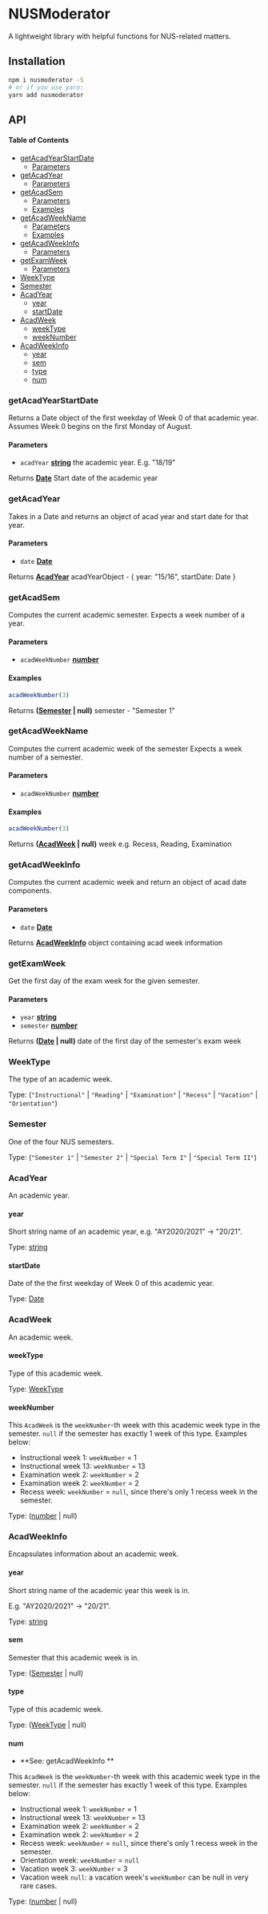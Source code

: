# NUSModerator

A lightweight library with helpful functions for NUS-related matters.

## Installation

```sh
npm i nusmoderator -S
# or if you use yarn:
yarn add nusmoderator
```

## API

<!-- Generated by documentation.js. Update this documentation by updating the source code. -->

#### Table of Contents

-   [getAcadYearStartDate](#getacadyearstartdate)
    -   [Parameters](#parameters)
-   [getAcadYear](#getacadyear)
    -   [Parameters](#parameters-1)
-   [getAcadSem](#getacadsem)
    -   [Parameters](#parameters-2)
    -   [Examples](#examples)
-   [getAcadWeekName](#getacadweekname)
    -   [Parameters](#parameters-3)
    -   [Examples](#examples-1)
-   [getAcadWeekInfo](#getacadweekinfo)
    -   [Parameters](#parameters-4)
-   [getExamWeek](#getexamweek)
    -   [Parameters](#parameters-5)
-   [WeekType](#weektype)
-   [Semester](#semester)
-   [AcadYear](#acadyear)
    -   [year](#year)
    -   [startDate](#startdate)
-   [AcadWeek](#acadweek)
    -   [weekType](#weektype-1)
    -   [weekNumber](#weeknumber)
-   [AcadWeekInfo](#acadweekinfo)
    -   [year](#year-1)
    -   [sem](#sem)
    -   [type](#type)
    -   [num](#num)

### getAcadYearStartDate

Returns a Date object of the first weekday of Week 0 of that academic year.
Assumes Week 0 begins on the first Monday of August.

#### Parameters

-   `acadYear` **[string](https://developer.mozilla.org/docs/Web/JavaScript/Reference/Global_Objects/String)** the academic year. E.g. "18/19"

Returns **[Date](https://developer.mozilla.org/docs/Web/JavaScript/Reference/Global_Objects/Date)** Start date of the academic year

### getAcadYear

Takes in a Date and returns an object of acad year and start date for that year.

#### Parameters

-   `date` **[Date](https://developer.mozilla.org/docs/Web/JavaScript/Reference/Global_Objects/Date)** 

Returns **[AcadYear](#acadyear)** acadYearObject - { year: "15/16", startDate: Date }

### getAcadSem

Computes the current academic semester.
Expects a week number of a year.

#### Parameters

-   `acadWeekNumber` **[number](https://developer.mozilla.org/docs/Web/JavaScript/Reference/Global_Objects/Number)** 

#### Examples

```javascript
acadWeekNumber(3)
```

Returns **([Semester](#semester) | null)** semester - "Semester 1"

### getAcadWeekName

Computes the current academic week of the semester
Expects a week number of a semester.

#### Parameters

-   `acadWeekNumber` **[number](https://developer.mozilla.org/docs/Web/JavaScript/Reference/Global_Objects/Number)** 

#### Examples

```javascript
acadWeekNumber(3)
```

Returns **([AcadWeek](#acadweek) | null)** week e.g. Recess, Reading, Examination

### getAcadWeekInfo

Computes the current academic week and return an object of acad date components.

#### Parameters

-   `date` **[Date](https://developer.mozilla.org/docs/Web/JavaScript/Reference/Global_Objects/Date)** 

Returns **[AcadWeekInfo](#acadweekinfo)** object containing acad week information

### getExamWeek

Get the first day of the exam week for the given semester.

#### Parameters

-   `year` **[string](https://developer.mozilla.org/docs/Web/JavaScript/Reference/Global_Objects/String)** 
-   `semester` **[number](https://developer.mozilla.org/docs/Web/JavaScript/Reference/Global_Objects/Number)** 

Returns **([Date](https://developer.mozilla.org/docs/Web/JavaScript/Reference/Global_Objects/Date) | null)** date of the first day of the semester's exam week

### WeekType

The type of an academic week.

Type: (`"Instructional"` \| `"Reading"` \| `"Examination"` \| `"Recess"` \| `"Vacation"` \| `"Orientation"`)

### Semester

One of the four NUS semesters.

Type: (`"Semester 1"` \| `"Semester 2"` \| `"Special Term I"` \| `"Special Term II"`)

### AcadYear

An academic year.

#### year

Short string name of an academic year, e.g.  "AY2020/2021" → "20/21".

Type: [string](https://developer.mozilla.org/docs/Web/JavaScript/Reference/Global_Objects/String)

#### startDate

Date of the the first weekday of Week 0 of this academic year.

Type: [Date](https://developer.mozilla.org/docs/Web/JavaScript/Reference/Global_Objects/Date)

### AcadWeek

An academic week.

#### weekType

Type of this academic week.

Type: [WeekType](#weektype)

#### weekNumber

This `AcadWeek` is the `weekNumber`-th week with this academic week type
in the semester. `null` if the semester has exactly 1 week of this type.
Examples below:

-   Instructional week 1: `weekNumber` = 1
-   Instructional week 13: `weekNumber` = 13
-   Examination week 2: `weekNumber` = 2
-   Examination week 2: `weekNumber` = 2
-   Recess week: `weekNumber` = `null`, since there's only 1 recess week in
    the semester.

Type: ([number](https://developer.mozilla.org/docs/Web/JavaScript/Reference/Global_Objects/Number) | null)

### AcadWeekInfo

Encapsulates information about an academic week.

#### year

Short string name of the academic year this week is in.

E.g. "AY2020/2021" → "20/21".

Type: [string](https://developer.mozilla.org/docs/Web/JavaScript/Reference/Global_Objects/String)

#### sem

Semester that this academic week is in.

Type: ([Semester](#semester) | null)

#### type

Type of this academic week.

Type: ([WeekType](#weektype) | null)

#### num

-   **See: getAcadWeekInfo
    **

This `AcadWeek` is the `weekNumber`-th week with this academic week type
in the semester. `null` if the semester has exactly 1 week of this type.
Examples below:

-   Instructional week 1: `weekNumber` = 1
-   Instructional week 13: `weekNumber` = 13
-   Examination week 2: `weekNumber` = 2
-   Examination week 2: `weekNumber` = 2
-   Recess week: `weekNumber` = `null`, since there's only 1 recess week in
    the semester.
-   Orientation week: `weekNumber` = `null`
-   Vacation week 3: `weekNumber` = 3
-   Vacation week `null`: a vacation week's `weekNumber` can be null in very
    rare cases.

Type: ([number](https://developer.mozilla.org/docs/Web/JavaScript/Reference/Global_Objects/Number) | null)
